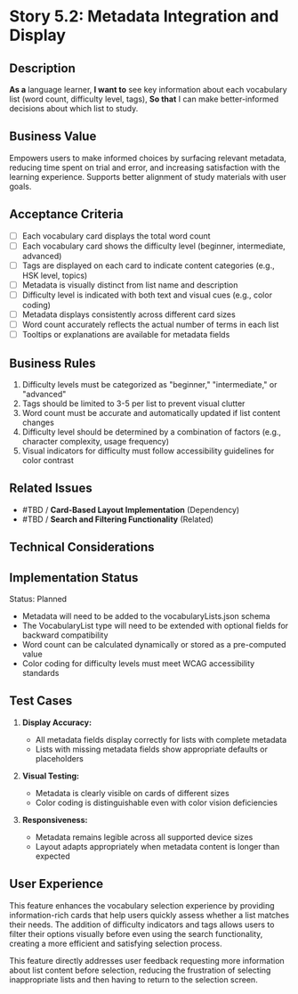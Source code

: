 # Story 5.2: Metadata Integration and Display

## Description

**As a** language learner,
**I want to** see key information about each vocabulary list (word count, difficulty level, tags),
**So that** I can make better-informed decisions about which list to study.

## Business Value

Empowers users to make informed choices by surfacing relevant metadata, reducing time spent on trial and error, and increasing satisfaction with the learning experience. Supports better alignment of study materials with user goals.

## Acceptance Criteria

- [ ] Each vocabulary card displays the total word count
- [ ] Each vocabulary card shows the difficulty level (beginner, intermediate, advanced)
- [ ] Tags are displayed on each card to indicate content categories (e.g., HSK level, topics)
- [ ] Metadata is visually distinct from list name and description
- [ ] Difficulty level is indicated with both text and visual cues (e.g., color coding)
- [ ] Metadata displays consistently across different card sizes
- [ ] Word count accurately reflects the actual number of terms in each list
- [ ] Tooltips or explanations are available for metadata fields

## Business Rules

1. Difficulty levels must be categorized as "beginner," "intermediate," or "advanced"
2. Tags should be limited to 3-5 per list to prevent visual clutter
3. Word count must be accurate and automatically updated if list content changes
4. Difficulty level should be determined by a combination of factors (e.g., character complexity, usage frequency)
5. Visual indicators for difficulty must follow accessibility guidelines for color contrast

## Related Issues

- #TBD / **Card-Based Layout Implementation** (Dependency)
- #TBD / **Search and Filtering Functionality** (Related)

## Technical Considerations

## Implementation Status

Status: Planned

- Metadata will need to be added to the vocabularyLists.json schema
- The VocabularyList type will need to be extended with optional fields for backward compatibility
- Word count can be calculated dynamically or stored as a pre-computed value
- Color coding for difficulty levels must meet WCAG accessibility standards

## Test Cases

1. **Display Accuracy:**

   - All metadata fields display correctly for lists with complete metadata
   - Lists with missing metadata fields show appropriate defaults or placeholders

2. **Visual Testing:**

   - Metadata is clearly visible on cards of different sizes
   - Color coding is distinguishable even with color vision deficiencies

3. **Responsiveness:**
   - Metadata remains legible across all supported device sizes
   - Layout adapts appropriately when metadata content is longer than expected

## User Experience

This feature enhances the vocabulary selection experience by providing information-rich cards that help users quickly assess whether a list matches their needs. The addition of difficulty indicators and tags allows users to filter their options visually before even using the search functionality, creating a more efficient and satisfying selection process.

This feature directly addresses user feedback requesting more information about list content before selection, reducing the frustration of selecting inappropriate lists and then having to return to the selection screen.
